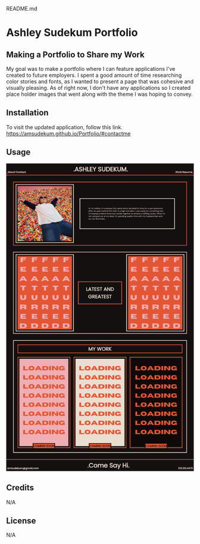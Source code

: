README.md

# Ashley Sudekum Portfolio 
 
## Making a Portfolio to Share my Work
 
 My goal was to make a portfolio where I can feature applications I've created to future employers. I spent a good amount of time researching color stories and fonts, as I wanted to present a page that was cohesive and visually pleasing. As of right now, I don't have any applications so I created place holder images that went along with the theme I was hoping to convey. 
 
## Installation
 
To visit the updated application, follow this link.
 <https://amsudekum.github.io/Portfolio/#contactme>
 
## Usage
 
![Ashley Sudekum Portfolio](assets/images/Portfolio%20Screenshot.png)
    
## Credits
 N/A
 
## License
N/A
